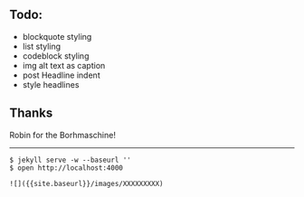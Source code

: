 ## Todo:

- blockquote styling
- list styling
- codeblock styling
- img alt text as caption
- post Headline indent
- style headlines

## Thanks

Robin for the Borhmaschine!

---

    $ jekyll serve -w --baseurl ''
    $ open http://localhost:4000

    ![]({{site.baseurl}}/images/XXXXXXXXX)